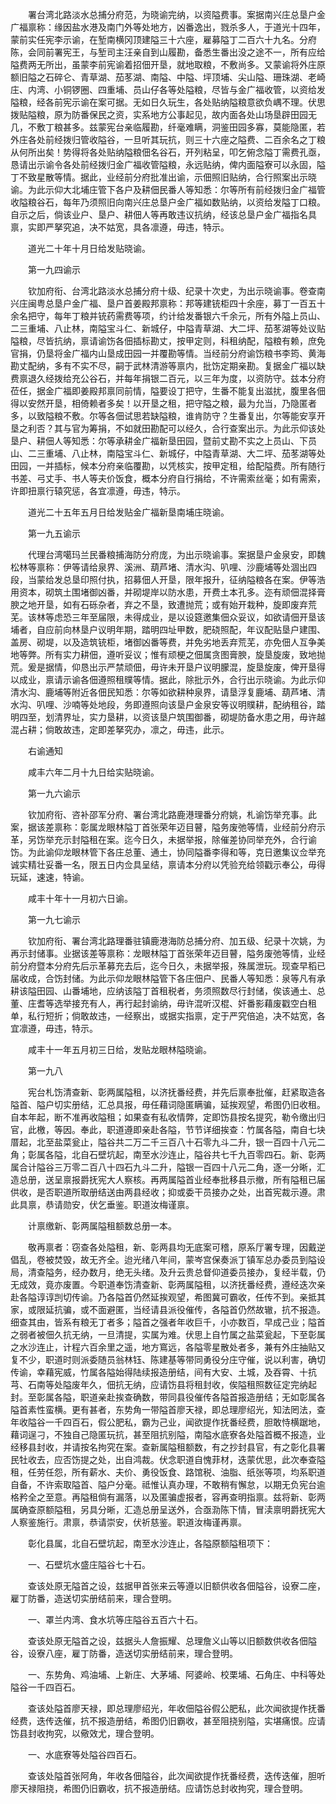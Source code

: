 <!-- { "loadSidebar": true } -->
　　署台湾北路淡水总捕分府范，为晓谕完纳，以资隘费事。案据南兴庄总垦户金广福禀称：缘因盐水港及南门外等处地方，凶番逸出，戮杀多人，于道光十四年，蒙前实任宪李示谕，在堑南横冈顶建隘三十六座，雇募隘丁二百六十九名。分府陈，会同前署宪王，与堑司主汪亲自到山履勘，备悉生番出没之途不一，所有应给隘费两无所出，虽蒙李前宪谕着招佃开垦，就地取粮，不敷尚多。又蒙谕将外庄原额旧隘之石碎仑、青草湖、茄苳湖、南隘、中隘、坪顶埔、尖山隘、珊珠湖、老崎庄、内湾、小铜锣圈、四重埔、员山仔各等处隘粮，尽皆与金广福收管，以资给发隘粮，经各前宪示谕在案可据。无如日久玩生，各处贴纳隘粮意欲负嵎不理。伏思拨贴隘粮，原为防番保民之资，实系地方公事起见，故内面各处山场垦辟田园无几，不敷丁粮甚多。兹蒙宪台亲临履勘，纤毫难瞒，洞鉴田园多寡，莫能隐匿，若外庄各处前经拨归管收隘谷，一旦听其玩抗，则三十六座之隘费、二百余名之丁粮从何所出矣！势得将各处贴纳隘粮佃名谷石，开列粘呈，叩乞俯念隘丁需费孔亟，恳请出示谕令各处前经拨归金广福收管隘粮，永远贴纳，俾内面隘寮可以永固，隘丁不致星散等情。据此，业经前分府批准出谕，示佃照旧贴纳，合行照案出示晓谕。为此示仰大北埔庄管下各户及耕佃民番人等知悉：尔等所有前经拨归金广福管收隘粮谷石，每年乃须照旧向南兴庄总垦户金广福如数贴纳，以资给发隘丁口粮。自示之后，倘该业户、垦户、耕佃人等再敢违议抗纳，经该总垦户金广福指名具禀，实即严拏究追，决不姑宽，具各凛遵，毋违，特示。

　　道光二十年十月日给发贴晓谕。

　　第一九四谕示

　　钦加府衔、台湾北路淡水总捕分府十级、纪录十次史，为出示晓谕事。卷查南兴庄闽粤总垦户金广福、垦户首姜殿邦禀称：邦等建铳柜四十余座，募丁一百五十余名把守，每年丁粮并铳药需费等项，约计给发番银六千余元，所有外隘上员山、二三重埔、八止林，南隘宝斗仁、新城仔，中隘青草湖、大二坪、茄苳湖等处议贴隘粮，尽皆抗纳，禀请谕饬各佃插标勘丈，按甲定则，科租纳配，隘粮有赖，庶免官捐，仍垦将金广福内山垦成田园一并覆勘等情。当经前分府谕饬粮书李筠、黄海勘丈配纳，多有不实不尽，嗣于武林清游等禀内，批饬定期亲勘。复据金广福以缺费禀退久经拨给充公谷石，并每年捐银二百元，以三年为度，以资防守。兹本分府莅任，据金广福即姜殿邦禀同前情，隘要设丁把守，生番不能复出滋扰，腹里各佃得以安然开垦，相倚赖者多矣！以开垦之租，把守隘之粮，最为允当，乃隐匿者多，以致隘粮不敷。尔等各佃试思若缺隘粮，谁肯防守？生番复出，尔等能安享开垦之利否？其与官为筹捐，不如就田勘配可以经久，合行查案出示。为此示仰该处垦户、耕佃人等知悉：尔等承耕金广福新垦田园，暨前丈勘不实之上员山、下员山、二三重埔、八止林，南隘宝斗仁、新城仔，中隘青草湖、大二坪、茄苳湖等处田园，一并插标，候本分府亲临覆勘，以凭核实，按甲定租，给配隘费。所有随行书差、弓丈手、书人等夫价饭食，概本分府自行捐给，不许需索丝毫；如有需索，许即扭禀行辕究惩，各宜凛遵，毋违，特示。

　　道光二十五年五月日给发贴金广福新垦南埔庄晓谕。

　　第一九五谕示

　　代理台湾噶玛兰民番粮捕海防分府庞，为出示晓谕事。案据垦户金泉安，即魏松林等禀称：伊等请给泉界、溪洲、葫芦堵、清水沟、叭哩、沙鹿埔等处涸出四段，当蒙给发总垦印照付执，招募佃人开垦，限年报升，征纳隘粮各在案。伊等浩用资本，砌筑土围堵御凶番，并砌堤岸以防水患，开费土本孔多。迩有顽佃混择膏腴之地开垦，如有石砾杂者，弃之不垦，致遭抛荒；或有始开栽种，旋即废弃荒芜。该林等虑恐三年至届限，未得成业，是以设筵邀集佃众妥议，如欲请佃开垦该埔者，自应前向林垦户议明年期，踏明四址甲数，肥硗照配，年议配贴垦户建围、盖房、砌堤，以及造筑铳柜，堵御凶番等费，并免劣地丢弃荒芜，亦免佃人互争美地等弊。所有实力耕佃，遵听妥议；惟有顽梗之佃属贪图膏腴，旋垦旋废，致地抛荒。爰是据情，仰恳出示严禁顽佃，毋许未开垦户议明朦混，旋垦旋废，俾开垦得以成业，禀请示谕各佃遵照租贌等情。据此，除批示外，合行出示晓谕。为此示仰清水沟、鹿埔等附近各佃民知悉：尔等如欲耕种泉界，请垦浮复鹿埔、葫芦堵、清水沟、叭哩、沙喃等处地段，务即遵照向该垦户金泉安等议明贌耕，配纳租谷，踏明四至，划清界址，实力垦耕，以资该垦户筑围御番，砌堤防备水患之用，毋许越混占耕；倘敢故违，定即差拏究办，凛之，毋违，此示。

　　右谕通知

　　咸丰六年二月十九日给实贴晓谕。

　　第一九六谕示

　　钦加府衔、咨补邵军分府、署台湾北路鹿港理番分府姚，札谕饬举充事。此案，据该差禀称：彰属龙眼林隘丁首张荣年迈目瞽，隘务废弛等情，业经前分府示革，另饬举充示封隘租在案。迄今日久，未据举报，除催差协同举充外，合行谕饬。为此谕仰龙眼林管下各庄总董、通土，协同隘番李得和等，克日邀集议佥举充诚实精壮妥番一名，限五日内佥具呈结，禀请本分府以凭验充给领戳示奉公，毋得玩延，速速，特谕。

　　咸丰十年十一月初六日谕。

　　第一九七谕示

　　钦加府衔、署台湾北路理番驻镇鹿港海防总捕分府、加五级、纪录十次姚，为再示封储事。业据该差等禀称：龙眼林隘丁首张荣年迈目瞽，隘务废弛等情，业经前分府暨本分府先后示革募充去后，迄今日久，未据举报，殊属泄玩。现查早稻已届收成，合饬封储。为此示仰龙眼林隘管下各庄佃户、民番人等知悉：泉等凡有承耕该隘田园、山番埔地，应纳该隘丁首租税者，务须照数尽行封储，俟该通土、总董、庄耆等选举接充有人，再行起封谕纳，毋许混听汉棍、奸番影藉废戳空白租单，私行短折；倘敢故违，一经察出，或据实指禀，定于严究倍追，决不姑宽，各宜凛遵，毋违，特示。

　　咸丰十一年五月初三日给，发贴龙眼林隘晓谕。

　　第一九八

　　宪台札饬清查新、彰两属隘租，以济抚番经费，并先后禀奉批催，赶紧取造各隘首、隘户切实册结，汇总具报，毋任藉词隐匿瞒骗，延挨观望，希图仍旧收租。自本年起，断不准再收隘租；如果查有私收情弊，定即饬县按名提究，勒令缴出归官，此檄，等因。奉此，职道遵即亲赴各隘，节节详细挨查：竹属各隘，南自七块厝起，北至盐菜瓮止，隘谷共二万二千三百八十石零九斗二升，银一百四十八元二角；彰属各隘，北自石壁坑起，南至水沙连止，隘谷共七千九百零四石。新、彰两属合计隘谷三万零二百八十四石九斗二升，隘银一百四十八元二角，逐一分晰，汇造总册，送呈禀报爵抚宪大人察核。再两属隘首业经奉批移县示撤，所有隘租已届供收，是否职道所取册结送由两县经收；抑或委干员接办之处，出首宪裁示遵。肃此具禀，恭请勋安，伏乞垂鉴。职道汝梅谨禀。

　　计禀缴新、彰两属隘租额数总册一本。

　　敬再禀者：窃查各处隘租，新、彰两县均无底案可稽，原系厅署专理，因戴逆倡乱，卷被焚毁，故无齐全。迨光绪八年间，蒙岑宫保奏派丁镇军总办委员到隘设局，清查隘务，经办数月，绝无头绪。及升云贵总督仰道委员接办，复经半载，仍无成效，竟亦废置。今职道奉饬清查新、彰两属隘租，以济抚番经费，遵经迭次亲赴各隘谆谆剀切传谕。乃各隘首仍然延挨观望，希图冀可霸收，任传不到。亲抵其家，或限延抗骗，或不面避匿，当经请县派役催传，各隘首仍然故辙，抗不报造。细查其由，皆系有粮无丁者多；隘首之强者年收巨千，小亦数百，早成己业；隘首之弱者被佃久抗无纳，一旦清提，实属为难。伏思上自竹属之盐菜瓮起，下至彰属之水沙连止，计程六百余里之遥，地方窵远，各隘零星散处者多，兼有外庄抽贴又复不少，职道时则派委随员翁林钰、陈建基等带同勇役分庄守催，说以利害，确切传谕，幸藉宪威，竹属各隘始得陆续报造册结，间有大安、土城，及吞霄、十抗芎、石南等处隘废年久，佃抗无纳，应请饬县将租封收，俟隘租照数征定完纳起封。至彰属各隘，职道亲赴挨查确数，带同县役催传各隘首报造册结；无如彰属各隘首素性蛮横。更有甚者，东势角一带隘首廖天禄，即总理廖绍光，知法罔法，查年收隘谷一千四百石，假公肥私，霸为己业，闻欲提作抚番经费，胆敢恃横踞地，藉词逞刁，不独自己隐匿玩抗，甚至阻抗别隘，南隘水底寮各处隘首概不报造，业经移县封收，并请按名拘究在案。查新属隘租额数，有之抄封县官，有之彰化县署民牡收去，应否饬提之处，出自鸿裁。伏念职道自愧菲材，迭蒙优思，此次奉查隘租，任劳任怨，所有薪水、夫价、勇役饭食、路馆税、油脂、纸张等项，均系职道自备，不许索取隘首、隘户分毫。祗惟认真办理，不敢稍有懈怠，以期无负宪台逾格矜全之至意。再隘租倘有漏落，以及匿骗虚报者，容再查明指禀。兹将新、彰两属确查原额隘租，另具分晰，汇造总册呈送外，合亟泐陈下情，冒渎禀明爵抚宪大人察鉴施行。肃禀，恭请崇安，伏祈慈鉴。职道汝梅谨再禀。

　　彰化县属，北自石壁坑起，南至水沙连止，各隘原额隘租项下：

　　一、石壁坑水盛庄隘谷七十石。

　　查该处原无隘首之设，兹据甲首张来云等遵以旧额供收各佃隘谷，设寮二座，雇丁防番，造送切实册结前来，理合登明。

　　一、罩兰内湾、食水坑等庄隘谷五百六十石。

　　查该处原无隘首之设，兹据头人詹振耀、总理詹义山等以旧额数供收各佃隘谷，设寮八座，雇丁防番，造送切实册结前来，理合登明。

　　一、东势角、鸡油埔、上新庄、大茅埔、阿婆岭、校栗埔、石角庄、中科等处隘谷一千四百石。

　　查该处隘首廖天禄，即总理廖绍光，年收佃隘谷假公肥私，此次闻欲提作抚番经费，迭传迭催，抗不报造册结，希图仍旧霸收，甚至阻挠别隘，实堪痛恨。应请饬县封收拘究，以儆效尤，理合登明。

　　一、水底寮等处隘谷四百石。

　　查该处隘首张阿角，年收各佃隘谷，此次闻欲提作抚番经费，迭传迭催，胆听廖天禄阻挠，希图仍旧霸收，抗不报造册结。应请饬总封收拘究，理合登明。

